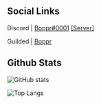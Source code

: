 ## Social Links
Discord | [Boppr#0001](https://discordapp.com/users/762362283195498546) [[Server]](https://discord.gg/b8YuBScNHe)

Guilded | [Boppr](https://www.guilded.gg/boppr)

## Github Stats
![GitHub stats](https://github-readme-stats.vercel.app/api?username=realboppr&count_private=true&show_icons=true&title_color=600050&text_color=760052&icon_color=3C0082&bg_color=15,1C003F,000000&hide_border=true&border_radius=10)

![Top Langs](https://github-readme-stats.vercel.app/api/top-langs/?username=realboppr&layout=compact&title_color=600050&text_color=760052&bg_color=15,1C003F,000000&hide_border=true&border_radius=10)
